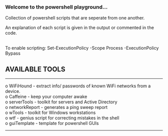 ### Welcome to the powershell playground...

Collection of powershell scripts that are seperate from one another.
<br/>

An explanation of each script is given in the output or commented in the code.

<br/>
To enable scripting:
Set-ExecutionPolicy -Scope Process -ExecutionPolicy Bypass

<br/>

## AVAILABLE TOOLS
__________________________________________

                                        
o    WiFiHound - extract info/ passwords of known WiFi networks from a device.                         
o    Caffeine - keep your computer awake                        
o    serverTools - toolkit for servers and Active Directory                              
o    networkReport - generates a ping sweep report                                                   
o    wTools - toolkit for Windows workstations                                                          
o    wtf - genius script for correcting mistakes in the shell  
o    guiTemplate - template for powershell GUIs
                                    
_________________________________________


